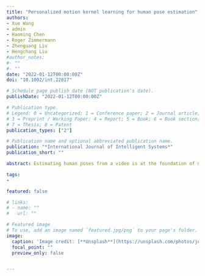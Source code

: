 ```yaml
---
title: "Personalized motion kernel learning for human pose estimation"
authors:
- Xue Wang
- admin
- Haoming Chen
- Roger Zimmermann
- Zhenguang Liu
- Hengchang Liu
#author_notes:
#- ""
#- ""
date: "2022-01-12T00:00:00Z"
doi: "10.1002/int.22817"

# Schedule page publish date (NOT publication's date).
publishDate: "2022-01-12T00:00:00Z"

# Publication type.
# Legend: 0 = Uncategorized; 1 = Conference paper; 2 = Journal article;
# 3 = Preprint / Working Paper; 4 = Report; 5 = Book; 6 = Book section;
# 7 = Thesis; 8 = Patent
publication_types: ["2"]

# Publication name and optional abbreviated publication name.
publication: "*International Journal of Intelligent Systems*"
publication_short: ""

abstract: Estimating human poses from a video is at the foundation of many visual intelligent systems. Various convolutional neural networks have been proposed, achieving state-of-the-art performance on different image datasets. However, most existing approaches are image based, which deliver unreliable estimations on videos since they fail to model temporal consistency across video frames. Recently, another line of work leverages temporal cues for multi-frame person pose estimation, yet still in an instance-unaware fashion, disregarding the specific traits of different instances (persons) or different joints. In this paper, we propose a novel approach to learn specific keypoint motion representations for each person, termed Personalized Motion-Aware Network (PMAN). In the PMAN, we devise three components: (i) an Instance-Sensitive Extractor that adaptively computes the spatial features according to human physical characteristics; (ii) a Keypoint Motion Encoder that separately generates convolution kernels with fine-grained keypoint motion encoding; (iii) a Motion Driven Decoder that parses multi-frame spatial features of the same person to provide precise human pose estimations. Extensive experiments on PoseTrack2017 and PoseTrack2018 datasets demonstrate that our approach greatly improves the performance of multi-frame human pose estimation. It is worth mentioning that our approach surpasses the state-of-the-art method by +1.7 mAP and achieves 82.9 mAP on PoseTrack2017 dataset.

tags:
-

featured: false

# links:
# - name: ""
#   url: ""

# Featured image
# To use, add an image named `featured.jpg/png` to your page's folder. 
image:
  caption: 'Image credit: [**Unsplash**](https://unsplash.com/photos/jdD8gXaTZsc)'
  focal_point: ""
  preview_only: false


---
```


